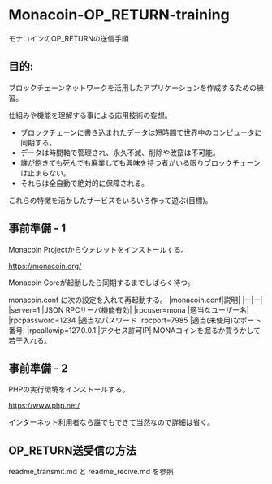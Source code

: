 
# Monacoin-OP_RETURN-training
モナコインのOP_RETURNの送信手順

## 目的:
ブロックチェーンネットワークを活用したアプリケーションを作成するための練習。

仕組みや機能を理解する事による応用技術の妄想。

 - ブロックチェーンに書き込まれたデータは短時間で世界中のコンピュータに同期する。
 - データは時間軸で管理され、永久不滅、削除や改竄は不可能。
 - 誰が飽きても死んでも廃業しても興味を持つ者がいる限りブロックチェーンは止まらない。
 - それらは全自動で絶対的に保障される。

これらの特徴を活かしたサービスをいろいろ作って遊ぶ(目標)。

## 事前準備 - 1
Monacoin Projectからウォレットをインストールする。

https://monacoin.org/

Monacoin Coreが起動したら同期するまでしばらく待つ。

monacoin.conf に次の設定を入れて再起動する。
|monacoin.conf|説明|
|--|--|
|server=1             |JSON RPCサーバ機能有効|
|rpcuser=mona         |適当なユーザー名|
|rpcpassword=1234     |適当なパスワード
|rpcport=7985         |適当(未使用)なポート番号|
|rpcallowip=127.0.0.1 |アクセス許可IP|
MONAコインを掘るか買うかして若干入れる。

## 事前準備 - 2
PHPの実行環境をインストールする。

https://www.php.net/

インターネット利用者なら誰でもできて当然なので詳細は省く。

## OP_RETURN送受信の方法
readme_transmit.md と readme_recive.md を参照

